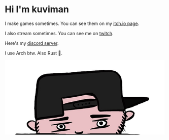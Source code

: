 # Hi I'm kuviman

I make games sometimes. You can see them on my [itch.io page](https://kuviman.itch.io).

I also stream sometimes. You can see me on [twitch](https://twitch.tv/kuviman).

Here's my [discord server](https://discord.gg/qPuvJ3fT7u).

I use Arch btw. Also Rust 🦀.

![pic](picture.png)
